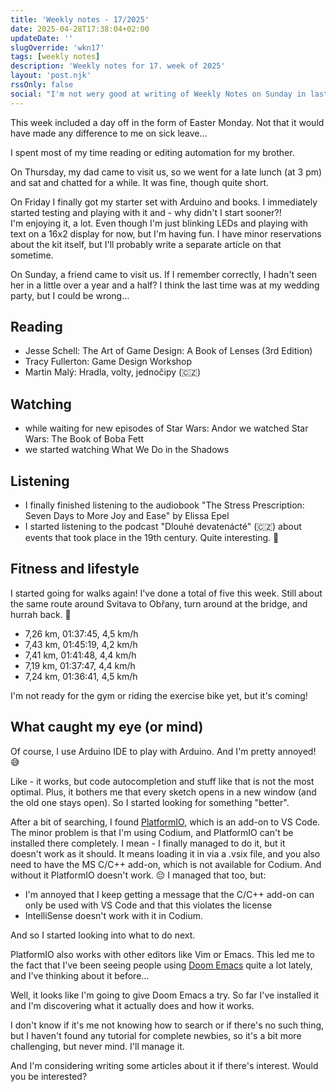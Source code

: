 ```yaml
---
title: 'Weekly notes - 17/2025'
date: 2025-04-28T17:38:04+02:00
updateDate: ''
slugOverride: 'wkn17'
tags: [weekly notes]
description: 'Weekly notes for 17. week of 2025'
layout: 'post.njk'
rssOnly: false
social: "I'm not wery good at writing of Weekly Notes on Sunday in last few weeks. 😅\n\n So what, Monday is a good day for summary too, right So anyone who wants to can read the new Weekly Notes. Fresh off my blog right now!"
---
```

This week included a day off in the form of Easter Monday. Not that it would have made any difference to me on sick leave… 

I spent most of my time reading or editing automation for my brother.

On Thursday, my dad came to visit us, so we went for a late lunch (at 3 pm) and sat and chatted for a while. It was fine, though quite short.

On Friday I finally got my starter set with Arduino and books. I immediately started testing and playing with it and - why didn't I start sooner?! I'm enjoying it, a lot. Even though I'm just blinking LEDs and playing with text on a 16x2 display for now, but I'm having fun. I have minor reservations about the kit itself, but I'll probably write a separate article on that sometime. 

On Sunday, a friend came to visit us. If I remember correctly, I hadn't seen her in a little over a year and a half? I think the last time was at my wedding party, but I could be wrong…

## Reading

- Jesse Schell: The Art of Game Design: A Book of Lenses (3rd Edition)
- Tracy Fullerton: Game Design Workshop
- Martin Malý: Hradla, volty, jednočipy (🇨🇿)

## Watching

- while waiting for new episodes of Star Wars: Andor we watched Star Wars: The Book of Boba Fett
- we started watching What We Do in the Shadows

## Listening

- I finally finished listening to the audiobook "The Stress Prescription: Seven Days to More Joy and Ease" by Elissa Epel
- I started listening to the podcast "Dlouhé devatenácté" (🇨🇿) about events that took place in the 19th century. Quite interesting. 🙂

## Fitness and lifestyle

I started going for walks again! I've done a total of five this week. Still about the same route around Svitava to Obřany, turn around at the bridge, and hurrah back. 🙂

- 7,26 km, 01:37:45, 4,5 km/h
- 7,43 km, 01:45:19, 4,2 km/h
- 7,41 km, 01:41:48, 4,4 km/h
- 7,19 km, 01:37:47, 4,4 km/h
- 7,24 km, 01:36:41, 4,5 km/h

I'm not ready for the gym or riding the exercise bike yet, but it's coming!

## What caught my eye (or mind)

Of course, I use Arduino IDE to play with Arduino. And I'm pretty annoyed! 😅

Like - it works, but code autocompletion and stuff like that is not the most optimal. Plus, it bothers me that every sketch opens in a new window (and the old one stays open). So I started looking for something "better".

After a bit of searching, I found [PlatformIO](https://platformio.org), which is an add-on to VS Code. The minor problem is that I'm using Codium, and PlatformIO can't be installed there completely. I mean - I finally managed to do it, but it doesn't work as it should. It means loading it in via a .vsix file, and you also need to have the MS C/C++ add-on, which is not available for Codium. And without it PlatformIO doesn't work. 😔 I managed that too, but:

- I'm annoyed that I keep getting a message that the C/C++ add-on can only be used with VS Code and that this violates the license
- IntelliSense doesn't work with it in Codium.

And so I started looking into what to do next.

PlatformIO also works with other editors like Vim or Emacs. This led me to the fact that I've been seeing people using [Doom Emacs](https://github.com/doomemacs/) quite a lot lately, and I've thinking about it before…

Well, it looks like I'm going to give Doom Emacs a try. So far I've installed it and I'm discovering what it actually does and how it works.

I don't know if it's me not knowing how to search or if there's no such thing, but I haven't found any tutorial for complete newbies, so it's a bit more challenging, but never mind. I'll manage it.

And I'm considering writing some articles about it if there's interest. Would you be interested?